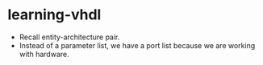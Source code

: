 # learning-vhdl

* Recall entity-architecture pair.
* Instead of a parameter list, we have a port list because we are working with hardware.
